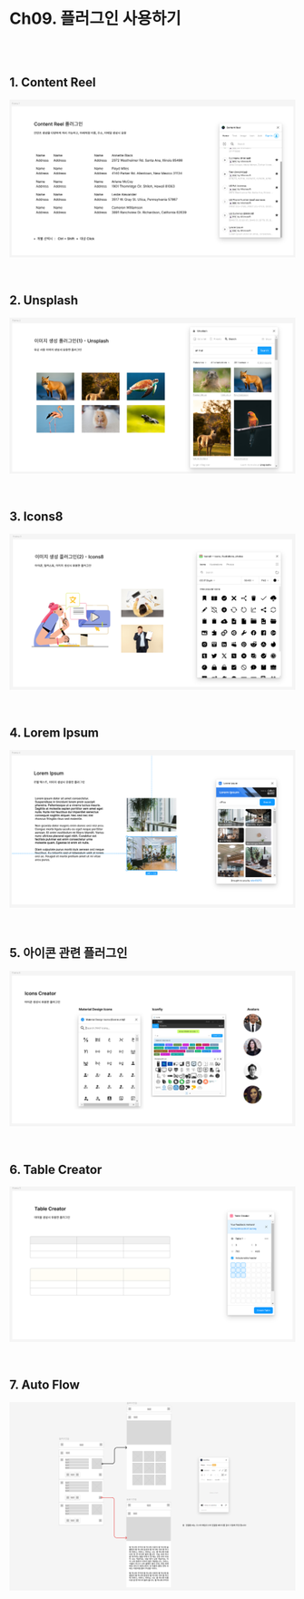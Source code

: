 # Ch09. 플러그인 사용하기

<br>
<br>

## 1. Content Reel

![](Files/image%2067.png)  

<br>

## 2. Unsplash    

![](Files/image%2068.png)  

<br>

## 3. Icons8

![](Files/image%2069.png)  

<br>  

## 4. Lorem lpsum  

![](Files/image%2070.png)  

<br>  

## 5. 아이콘 관련 플러그인

![](Files/image%2071.png)  

<br>  

## 6. Table Creator

![](Files/image%2072.png)  

<br>  

## 7. Auto Flow

![](Files/image%2073.png)